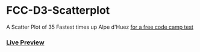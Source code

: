 # FCC-D3-Scatterplot
A Scatter Plot of 35 Fastest times up Alpe d'Huez
[for a free code camp test](https://www.freecodecamp.org/learn/data-visualization/data-visualization-projects/visualize-data-with-a-scatterplot-graph)

### [Live Preview](https://talal.pages.dev/fcc-projects/data-visualization/d3-scatterplot)

